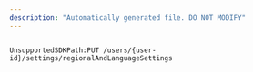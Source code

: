 ```yaml
---
description: "Automatically generated file. DO NOT MODIFY"
---
```


```powershellv2

UnsupportedSDKPath:PUT /users/{user-id}/settings/regionalAndLanguageSettings

```